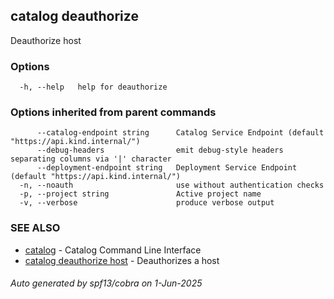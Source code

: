 ## catalog deauthorize

Deauthorize host

### Options

```
  -h, --help   help for deauthorize
```

### Options inherited from parent commands

```
      --catalog-endpoint string      Catalog Service Endpoint (default "https://api.kind.internal/")
      --debug-headers                emit debug-style headers separating columns via '|' character
      --deployment-endpoint string   Deployment Service Endpoint (default "https://api.kind.internal/")
  -n, --noauth                       use without authentication checks
  -p, --project string               Active project name
  -v, --verbose                      produce verbose output
```

### SEE ALSO

* [catalog](catalog.md)	 - Catalog Command Line Interface
* [catalog deauthorize host](catalog_deauthorize_host.md)	 - Deauthorizes a host

###### Auto generated by spf13/cobra on 1-Jun-2025
